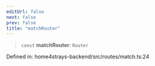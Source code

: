 ```yaml
---
editUrl: false
next: false
prev: false
title: "matchRouter"
---
```


> `const` **matchRouter**: `Router`

Defined in: home4strays-backend/src/routes/match.ts:24
